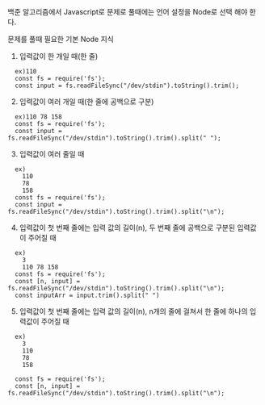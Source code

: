 백준 알고리즘에서 Javascript로 문제로 풀때에는 언어 설정을 Node로 선택 해야 한다.

문제를 풀때 필요한 기본 Node 지식

1. 입력값이 한 개일 때(한 줄)
  ```
    ex)110
    const fs = require('fs');
    const input = fs.readFileSync("/dev/stdin").toString().trim();
  ```

2. 입력값이 여러 개일 때(한 줄에 공백으로 구분)
  ```
    ex)110 78 158
    const fs = require('fs');
    const input = fs.readFileSync("/dev/stdin").toString().trim().split(" ");
  ```


3. 입력값이 여러 줄일 때
  ```
    ex)
      110
      78
      158
    const fs = require('fs');
    const input = fs.readFileSync("/dev/stdin").toString().trim().split("\n");
  ```


4. 입력값이 첫 번째 줄에는 입력 값의 길이(n), 두 번째 줄에 공백으로 구분된 입력값이 주어질 때
  ```
    ex)
      3
      110 78 158
    const fs = require('fs');
    const [n, input] = fs.readFileSync("/dev/stdin").toString().trim().split("\n");
    const inputArr = input.trim().split(" ")
  ```

5. 입력값이 첫 번째 줄에는 입력 값의 길이(n), n개의 줄에 걸쳐서 한 줄에 하나의 입력값이 주어질 때
  ```
    ex)
      3
      110
      78
      158
    
    const fs = require('fs');
    const [n, input] = fs.readFileSync("/dev/stdin").toString().trim().split("\n");
  ```
